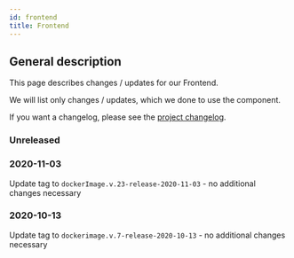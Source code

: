 ```yaml
---
id: frontend
title: Frontend
---
```


## General description

This page describes changes / updates for our Frontend.

We will list only changes / updates, which we done to use the component.

If you want a changelog, please see the [project changelog](https://github.com/CaritasDeutschland/caritas-onlineBeratung-frontend/blob/master/CHANGELOG.md).

### Unreleased

### 2020-11-03

Update tag to `dockerImage.v.23-release-2020-11-03` - no additional changes necessary 

### 2020-10-13

Update tag to `dockerimage.v.7-release-2020-10-13` - no additional changes necessary 